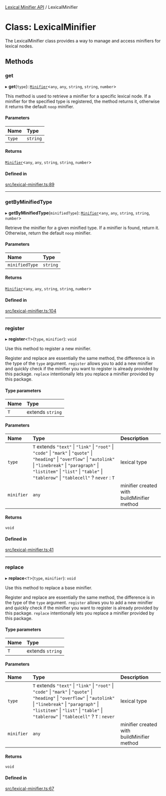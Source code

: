 [Lexical Minifier API](../README.md) / LexicalMinifier

# Class: LexicalMinifier

The LexicalMinifier class provides a way to manage and access minifiers for lexical nodes.

## Methods

### get

▸ **get**(`type`): [`Minifier`](../interfaces/Minifier.md)<`any`, `any`, `string`, `string`, `number`\>

This method is used to retrieve a minifier for a specific lexical node. If a minifier
for the specified type is registered, the method returns it, otherwise it returns the
default `noop` minifier.

#### Parameters

| Name | Type |
| :------ | :------ |
| `type` | `string` |

#### Returns

[`Minifier`](../interfaces/Minifier.md)<`any`, `any`, `string`, `string`, `number`\>

#### Defined in

[src/lexical-minifier.ts:89](https://github.com/fedemartinm/lexical-minifier/blob/5f60062/src/lexical-minifier.ts#L89)

___

### getByMinifiedType

▸ **getByMinifiedType**(`minifiedType`): [`Minifier`](../interfaces/Minifier.md)<`any`, `any`, `string`, `string`, `number`\>

Retrieve the minifier for a given minified type. If a minifier is found, return it.
Otherwise, return the default `noop` minifier.

#### Parameters

| Name | Type |
| :------ | :------ |
| `minifiedType` | `string` |

#### Returns

[`Minifier`](../interfaces/Minifier.md)<`any`, `any`, `string`, `string`, `number`\>

#### Defined in

[src/lexical-minifier.ts:104](https://github.com/fedemartinm/lexical-minifier/blob/5f60062/src/lexical-minifier.ts#L104)

___

### register

▸ **register**<`T`\>(`type`, `minifier`): `void`

Use this method to register a new minifier.

Register and replace are essentially the same method, the difference is in the type of the `type` argument.
`register` allows you to add a new minifier and quickly check if the minifier you want to register is already provided by this package.
`replace` intentionally lets you replace a minifier provided by this package.

#### Type parameters

| Name | Type |
| :------ | :------ |
| `T` | extends `string` |

#### Parameters

| Name | Type | Description |
| :------ | :------ | :------ |
| `type` | `T` extends ``"text"`` \| ``"link"`` \| ``"root"`` \| ``"code"`` \| ``"mark"`` \| ``"quote"`` \| ``"heading"`` \| ``"overflow"`` \| ``"autolink"`` \| ``"linebreak"`` \| ``"paragraph"`` \| ``"listitem"`` \| ``"list"`` \| ``"table"`` \| ``"tablerow"`` \| ``"tablecell"`` ? `never` : `T` | lexical type |
| `minifier` | `any` | minifier created with buildMinifier method |

#### Returns

`void`

#### Defined in

[src/lexical-minifier.ts:41](https://github.com/fedemartinm/lexical-minifier/blob/5f60062/src/lexical-minifier.ts#L41)

___

### replace

▸ **replace**<`T`\>(`type`, `minifier`): `void`

Use this method to replace a base minifier.

Register and replace are essentially the same method, the difference is in the type of the `type` argument.
`register` allows you to add a new minifier and quickly check if the minifier you want to register is already provided by this package.
`replace` intentionally lets you replace a minifier provided by this package.

#### Type parameters

| Name | Type |
| :------ | :------ |
| `T` | extends `string` |

#### Parameters

| Name | Type | Description |
| :------ | :------ | :------ |
| `type` | `T` extends ``"text"`` \| ``"link"`` \| ``"root"`` \| ``"code"`` \| ``"mark"`` \| ``"quote"`` \| ``"heading"`` \| ``"overflow"`` \| ``"autolink"`` \| ``"linebreak"`` \| ``"paragraph"`` \| ``"listitem"`` \| ``"list"`` \| ``"table"`` \| ``"tablerow"`` \| ``"tablecell"`` ? `T` : `never` | lexical type |
| `minifier` | `any` | minifier created with buildMinifier method |

#### Returns

`void`

#### Defined in

[src/lexical-minifier.ts:67](https://github.com/fedemartinm/lexical-minifier/blob/5f60062/src/lexical-minifier.ts#L67)
